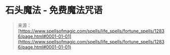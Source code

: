 <!--yml

category: 未分类

date: 2024-06-12 18:50:49

-->

# 石头魔法 - 免费魔法咒语

> 来源：[https://www.spellsofmagic.com/spells/life_spells/fortune_spells/12836/page.html#0001-01-01](https://www.spellsofmagic.com/spells/life_spells/fortune_spells/12836/page.html#0001-01-01)

